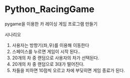 # Python_RacingGame

pygame을 이용한 카 레이싱 게임 프로그램 만들기

시나리오
1. 사용자는 방향기(좌,우)를 이용해 이동한다
2. 스페이스를 누르면 게임이 시작 된다..
3. 20개의 차 중 랜덤으로 사용자의 차가 선택된다.
4. 20개의 차 중 랜덤으로 3대가 떨어진다.
5. 차들을 피하면 10점씩 오르고 차에 부딪히면 게임 종료가 된다.

